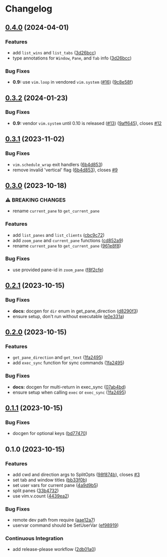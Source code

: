 # Changelog

## [0.4.0](https://github.com/willothy/wezterm.nvim/compare/v0.3.2...v0.4.0) (2024-04-01)


### Features

* add `list_wins` and `list_tabs` ([3d26bcc](https://github.com/willothy/wezterm.nvim/commit/3d26bcc27fecc98799188c13b2129536beb3dcaa))
* type annotations for `Window`, `Pane`, and `Tab` info ([3d26bcc](https://github.com/willothy/wezterm.nvim/commit/3d26bcc27fecc98799188c13b2129536beb3dcaa))


### Bug Fixes

* **0.9:** use `vim.loop` in vendored `vim.system` ([#16](https://github.com/willothy/wezterm.nvim/issues/16)) ([9c8e58f](https://github.com/willothy/wezterm.nvim/commit/9c8e58f8918b2b883d11bf6589786cefbbaea310))

## [0.3.2](https://github.com/willothy/wezterm.nvim/compare/v0.3.1...v0.3.2) (2024-01-23)


### Bug Fixes

* **0.9:** vendor `vim.system` until 0.10 is released ([#13](https://github.com/willothy/wezterm.nvim/issues/13)) ([9aff645](https://github.com/willothy/wezterm.nvim/commit/9aff6454a08e1f32151235c8d15b86edf8cd8a6d)), closes [#12](https://github.com/willothy/wezterm.nvim/issues/12)

## [0.3.1](https://github.com/willothy/wezterm.nvim/compare/v0.3.0...v0.3.1) (2023-11-02)


### Bug Fixes

* `vim.schedule_wrap` exit handlers ([6b4d853](https://github.com/willothy/wezterm.nvim/commit/6b4d853fb1c11ad7718924316b2840b786db46fa))
* remove invalid 'vertical' flag ([6b4d853](https://github.com/willothy/wezterm.nvim/commit/6b4d853fb1c11ad7718924316b2840b786db46fa)), closes [#9](https://github.com/willothy/wezterm.nvim/issues/9)

## [0.3.0](https://github.com/willothy/wezterm.nvim/compare/v0.2.1...v0.3.0) (2023-10-18)


### ⚠ BREAKING CHANGES

* rename `current_pane` to `get_current_pane`

### Features

* add `list_panes` and `list_clients` ([cbc9c72](https://github.com/willothy/wezterm.nvim/commit/cbc9c7257fdbf6a057b6b09da2c0bd5f168a5e80))
* add `zoom_pane` and `current_pane` functions ([cd852a9](https://github.com/willothy/wezterm.nvim/commit/cd852a96b29866b7a70b84c9d3e9b86ba80fff65))
* rename `current_pane` to `get_current_pane` ([961e8f8](https://github.com/willothy/wezterm.nvim/commit/961e8f8e4f24eaae89458805836331072df3b31d))


### Bug Fixes

* use provided pane-id in `zoom_pane` ([f8f2cfe](https://github.com/willothy/wezterm.nvim/commit/f8f2cfe8981c01306dce2f062972a0ef8b69e9d9))

## [0.2.1](https://github.com/willothy/wezterm.nvim/compare/v0.2.0...v0.2.1) (2023-10-15)


### Bug Fixes

* **docs:** docgen for `dir` enum in get_pane_direction ([d8290f3](https://github.com/willothy/wezterm.nvim/commit/d8290f37d47956641eb975c7c0f32c92d0cf9c98))
* ensure setup, don't run without executable ([e0e331a](https://github.com/willothy/wezterm.nvim/commit/e0e331afccff50c0707352c73b2bb59523cab79f))

## [0.2.0](https://github.com/willothy/wezterm.nvim/compare/v0.1.1...v0.2.0) (2023-10-15)


### Features

* `get_pane_direction` and `get_text` ([1fa2495](https://github.com/willothy/wezterm.nvim/commit/1fa2495fdb795c166be3480f3edde100cd469ad7))
* add `exec_sync` function for sync commands ([1fa2495](https://github.com/willothy/wezterm.nvim/commit/1fa2495fdb795c166be3480f3edde100cd469ad7))


### Bug Fixes

* **docs:** docgen for multi-return in exec_sync ([07ab4bd](https://github.com/willothy/wezterm.nvim/commit/07ab4bdf3592ffdaac2ac5b08e48a2a6867fd5bc))
* ensure setup when calling `exec` or `exec_sync` ([1fa2495](https://github.com/willothy/wezterm.nvim/commit/1fa2495fdb795c166be3480f3edde100cd469ad7))

## [0.1.1](https://github.com/willothy/wezterm.nvim/compare/v0.1.0...v0.1.1) (2023-10-15)


### Bug Fixes

* docgen for optional keys ([bd77470](https://github.com/willothy/wezterm.nvim/commit/bd774700bf897cf487c84de464b93bf32799502c))

## 0.1.0 (2023-10-15)


### Features

* add cwd and direction args to SplitOpts ([98f874b](https://github.com/willothy/wezterm.nvim/commit/98f874b03fd72e48d6ec3d1fdef1d4bb73e500a5)), closes [#3](https://github.com/willothy/wezterm.nvim/issues/3)
* set tab and window titles ([bb33f0b](https://github.com/willothy/wezterm.nvim/commit/bb33f0b5c0f37c17709245f8ea0cf0bdd38d5018))
* set user vars for current pane ([4a9d9b5](https://github.com/willothy/wezterm.nvim/commit/4a9d9b5c47b774de4177f30708bf9a4cda6b75bc))
* split panes ([33b4732](https://github.com/willothy/wezterm.nvim/commit/33b4732414a1776da5c5c0bf83836a3ec6292610))
* use vim.v.count ([4439ea2](https://github.com/willothy/wezterm.nvim/commit/4439ea2b4b1fe7dc2158281cdafb8dd53bb81f23))


### Bug Fixes

* remote dev path from require ([aae12a7](https://github.com/willothy/wezterm.nvim/commit/aae12a7f17348c8fb025b182fb39f759d205c18d))
* uservar command should be SetUserVar ([ef98919](https://github.com/willothy/wezterm.nvim/commit/ef98919ada84c13f64b00d9c0f48b47eb38312a3))


### Continuous Integration

* add release-please workflow ([2db01a0](https://github.com/willothy/wezterm.nvim/commit/2db01a05c69032adccc952477a91387d38de4714))
